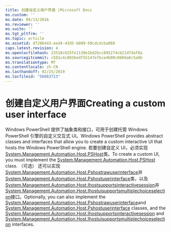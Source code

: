 ```yaml
---
title: 创建自定义用户界面 |Microsoft Docs
ms.custom: ''
ms.date: 09/13/2016
ms.reviewer: ''
ms.suite: ''
ms.tgt_pltfrm: ''
ms.topic: article
ms.assetid: d7286443-eed4-43d5-b809-50cdcdcba088
caps.latest.revision: 4
ms.openlocfilehash: 23518c625fe1138e1bd2bcc895274cb21d7daf8a
ms.sourcegitcommit: c581c4c8036edf55147e7bce4b00c860da6c5a8b
ms.translationtype: MT
ms.contentlocale: zh-CN
ms.lasthandoff: 02/25/2019
ms.locfileid: "56863713"
---
```

# <a name="creating-a-custom-user-interface"></a><span data-ttu-id="29df6-102">创建自定义用户界面</span><span class="sxs-lookup"><span data-stu-id="29df6-102">Creating a custom user interface</span></span>

<span data-ttu-id="29df6-103">Windows PowerShell 提供了抽象类和接口，可用于创建托管 Windows PowerShell 引擎的自定义交互式 UI。</span><span class="sxs-lookup"><span data-stu-id="29df6-103">Windows PowerShell provides abstract classes and interfaces that allow you to create a custom interactive UI that hosts the Windows PowerShell engine.</span></span> <span data-ttu-id="29df6-104">若要创建自定义 UI，必须实现[System.Management.Automation.Host.PSHost](/dotnet/api/System.Management.Automation.Host.PSHost)类。</span><span class="sxs-lookup"><span data-stu-id="29df6-104">To create a custom UI, you must implement the [System.Management.Automation.Host.PSHost](/dotnet/api/System.Management.Automation.Host.PSHost) class.</span></span> <span data-ttu-id="29df6-105">（可选） 还可以实现[System.Management.Automation.Host.Pshostrawuserinterface](/dotnet/api/System.Management.Automation.Host.PSHostRawUserInterface)并[System.Management.Automation.Host.Pshostuserinterface](/dotnet/api/System.Management.Automation.Host.PSHostUserInterface)类，以及[System.Management.Automation.Host.Ihostsupportsinteractivesession](/dotnet/api/System.Management.Automation.Host.IHostSupportsInteractiveSession)并[System.Management.Automation.Host.Ihostuisupportsmultiplechoiceselection](/dotnet/api/System.Management.Automation.Host.IHostUISupportsMultipleChoiceSelection)接口。</span><span class="sxs-lookup"><span data-stu-id="29df6-105">Optionally, you can also implement the [System.Management.Automation.Host.Pshostrawuserinterface](/dotnet/api/System.Management.Automation.Host.PSHostRawUserInterface)and [System.Management.Automation.Host.Pshostuserinterface](/dotnet/api/System.Management.Automation.Host.PSHostUserInterface) classes, and the [System.Management.Automation.Host.Ihostsupportsinteractivesession](/dotnet/api/System.Management.Automation.Host.IHostSupportsInteractiveSession) and [System.Management.Automation.Host.Ihostuisupportsmultiplechoiceselection](/dotnet/api/System.Management.Automation.Host.IHostUISupportsMultipleChoiceSelection) interfaces.</span></span>
